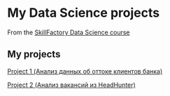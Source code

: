# My Data Science projects
From the [SkillFactory Data Science course](https://skillfactory.ru/data-scientist-pro)

## My projects

[Project 1 (Анализ данных об оттоке клиентов банка)](https://github.com/SerjClmb/DS-Git-Hub-Repository/tree/main/project%201)

[Project 2 (Анализ вакансий из HeadHunter)](https://github.com/SerjClmb/DS-Git-Hub-Repository/tree/main/Project%202)

[]()

[]()